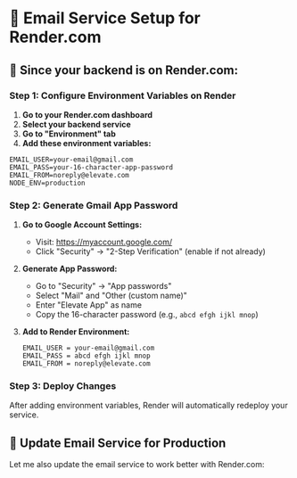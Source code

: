 # 📧 Email Service Setup for Render.com

## 🎯 **Since your backend is on Render.com:**

### **Step 1: Configure Environment Variables on Render**

1. **Go to your Render.com dashboard**
2. **Select your backend service**
3. **Go to "Environment" tab**
4. **Add these environment variables:**

```env
EMAIL_USER=your-email@gmail.com
EMAIL_PASS=your-16-character-app-password
EMAIL_FROM=noreply@elevate.com
NODE_ENV=production
```

### **Step 2: Generate Gmail App Password**

1. **Go to Google Account Settings:**
   - Visit: https://myaccount.google.com/
   - Click "Security" → "2-Step Verification" (enable if not already)

2. **Generate App Password:**
   - Go to "Security" → "App passwords"
   - Select "Mail" and "Other (custom name)"
   - Enter "Elevate App" as name
   - Copy the 16-character password (e.g., `abcd efgh ijkl mnop`)

3. **Add to Render Environment:**
   ```
   EMAIL_USER = your-email@gmail.com
   EMAIL_PASS = abcd efgh ijkl mnop
   EMAIL_FROM = noreply@elevate.com
   ```

### **Step 3: Deploy Changes**

After adding environment variables, Render will automatically redeploy your service.

## 🔧 **Update Email Service for Production**

Let me also update the email service to work better with Render.com:
